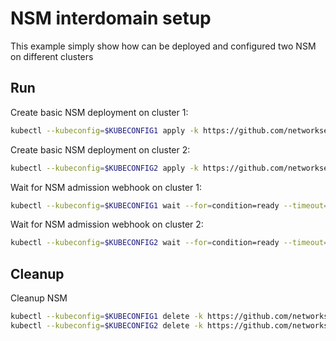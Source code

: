 # NSM interdomain setup


This example simply show how can be deployed and configured two NSM on different clusters

## Run

Create basic NSM deployment on cluster 1:

```bash
kubectl --kubeconfig=$KUBECONFIG1 apply -k https://github.com/networkservicemesh/deployments-k8s/examples/interdomain/nsm/cluster1?ref=7f61c2edb2c1db2d948fd9d73cf8636e42606263
```

Create basic NSM deployment on cluster 2:

```bash
kubectl --kubeconfig=$KUBECONFIG2 apply -k https://github.com/networkservicemesh/deployments-k8s/examples/interdomain/nsm/cluster2?ref=7f61c2edb2c1db2d948fd9d73cf8636e42606263
```

Wait for NSM admission webhook on cluster 1:

```bash
kubectl --kubeconfig=$KUBECONFIG1 wait --for=condition=ready --timeout=1m pod -n nsm-system -l app=admission-webhook-k8s
```

Wait for NSM admission webhook on cluster 2:

```bash
kubectl --kubeconfig=$KUBECONFIG2 wait --for=condition=ready --timeout=1m pod -n nsm-system -l app=admission-webhook-k8s
```

## Cleanup

Cleanup NSM
```bash
kubectl --kubeconfig=$KUBECONFIG1 delete -k https://github.com/networkservicemesh/deployments-k8s/examples/interdomain/nsm/cluster1?ref=7f61c2edb2c1db2d948fd9d73cf8636e42606263
kubectl --kubeconfig=$KUBECONFIG2 delete -k https://github.com/networkservicemesh/deployments-k8s/examples/interdomain/nsm/cluster2?ref=7f61c2edb2c1db2d948fd9d73cf8636e42606263
```
